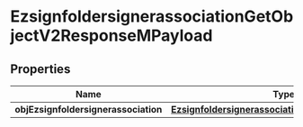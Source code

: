 

# EzsignfoldersignerassociationGetObjectV2ResponseMPayload

## Properties

Name | Type | Description | Notes
------------ | ------------- | ------------- | -------------
**objEzsignfoldersignerassociation** | [**EzsignfoldersignerassociationResponseCompound**](EzsignfoldersignerassociationResponseCompound.md) |  | 




